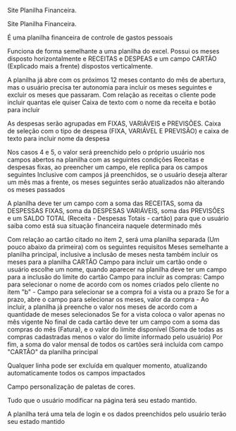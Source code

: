 Site Planilha Financeira.

Site Planilha Financeira.

É uma planilha financeira de controle de gastos pessoais 

Funciona de forma semelhante a uma planilha do excel. Possui os meses disposto horizontalmente e RECEITAS e DESPEAS e um campo CARTÃO (Explicado mais a frente) dispostos verticalmente. 

A planilha já abre com os próximos 12 meses contanto do mês de abertura, mas o usuário precisa ter autonomia para incluir os meses seguintes e excluir os meses que passaram.
 Com relação as receitas o cliente pode incluir quantas ele quiser
 Caixa de texto com o nome da receita e botão para incluir
 
As despesas serão agrupadas em FIXAS, VARIÁVEIS e PREVISÕES. 
 Caixa de seleção com o tipo de despesa (FIXA, VARIÁVEL E PREVISÃO) e caixa de texto para incluir nome da despesa
 
Nos casos 4 e 5, o valor será preenchido pelo o próprio usuário nos campos abertos na planilha com as seguintes condições
 Receitas e despesas fixas, ao preencher um campo, ele replica para os campos seguintes
 Inclusive com campos já preenchidos, se o usuário deseja alterar um mês mas a frente, os meses seguintes serão atualizados não alterando os meses passados
 
A planilha deve ter um campo com a soma das RECEITAS, soma da DESPESSAS FIXAS, soma da DESPESAS VARIÁVEIS, soma das PREVISÕES e um SALDO TOTAL (Receita - Despesas Totais - cartão) para que o usuário saiba como está sua situação financeira naquele determinado mês

Com relação ao cartão citado no item 2, será uma planilha separada (Um pouco abaixo da primeira) com os seguintes requisitos
 Meses semelhante a planilha principal, inclusive a inclusão de meses nesta também incluir os meses para a planilha CARTÃO
 Campo para incluir um cartão onde o usuário escolhe um nome, quando aparecer na planilha deve ter um campo para a inclusão do limite do cartão 
 Campo para incluir as compras: Campo para selecionar o nome de acordo com os nomes criados pelo cliente no item "b" - Campo para selecionar se a compra foi a vista ou a prazo
    Se for a prazo, abre o campo para selecionar os meses, valor da compra - Ao incluir, a planilha já preenche o valor nos meses de acordo com a quantidade de meses selecionados
    Se for a vista coloca o valor apenas no mês vigente
  No final de cada cartão deve ter um campo com a soma das compras do mês (Fatura), e o valor do limite disponível (Soma de todas as compras cadastradas menos o valor do limite informado pelo usuário)
  Por fim, a soma do valor mensal de todos os cartões será incluída com campo "CARTÃO" da planilha principal
  
Qualquer linha pode ser excluída em qualquer momento, atualizando automaticamente todos os campos impactados

Campo personalização de paletas de cores.

Tudo que o usuário modificar na página terá seu estado mantido.

A planilha terá uma tela de login e os dados preenchidos pelo usuário terão seu estado mantido 